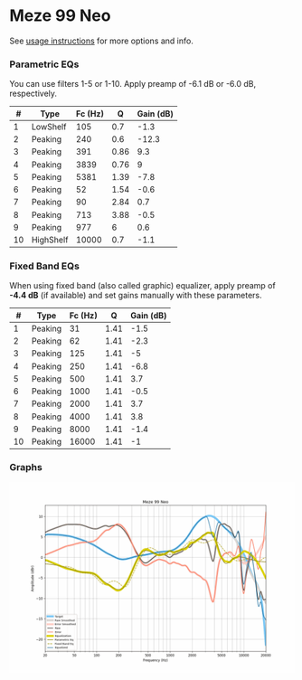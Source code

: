 # Meze 99 Neo
See [usage instructions](https://github.com/jaakkopasanen/AutoEq#usage) for more options and info.

### Parametric EQs
You can use filters 1-5 or 1-10. Apply preamp of -6.1 dB or -6.0 dB, respectively.

|   # | Type      |   Fc (Hz) |    Q |   Gain (dB) |
|-----|-----------|-----------|------|-------------|
|   1 | LowShelf  |       105 | 0.7  |        -1.3 |
|   2 | Peaking   |       240 | 0.6  |       -12.3 |
|   3 | Peaking   |       391 | 0.86 |         9.3 |
|   4 | Peaking   |      3839 | 0.76 |         9   |
|   5 | Peaking   |      5381 | 1.39 |        -7.8 |
|   6 | Peaking   |        52 | 1.54 |        -0.6 |
|   7 | Peaking   |        90 | 2.84 |         0.7 |
|   8 | Peaking   |       713 | 3.88 |        -0.5 |
|   9 | Peaking   |       977 | 6    |         0.6 |
|  10 | HighShelf |     10000 | 0.7  |        -1.1 |

### Fixed Band EQs
When using fixed band (also called graphic) equalizer, apply preamp of **-4.4 dB** (if available) and set gains manually with these parameters.

|   # | Type    |   Fc (Hz) |    Q |   Gain (dB) |
|-----|---------|-----------|------|-------------|
|   1 | Peaking |        31 | 1.41 |        -1.5 |
|   2 | Peaking |        62 | 1.41 |        -2.3 |
|   3 | Peaking |       125 | 1.41 |        -5   |
|   4 | Peaking |       250 | 1.41 |        -6.8 |
|   5 | Peaking |       500 | 1.41 |         3.7 |
|   6 | Peaking |      1000 | 1.41 |        -0.5 |
|   7 | Peaking |      2000 | 1.41 |         3.7 |
|   8 | Peaking |      4000 | 1.41 |         3.8 |
|   9 | Peaking |      8000 | 1.41 |        -1.4 |
|  10 | Peaking |     16000 | 1.41 |        -1   |

### Graphs
![](./Meze%2099%20Neo.png)
